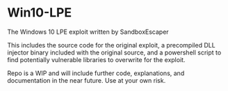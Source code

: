 # Win10-LPE
The Windows 10 LPE exploit written by SandboxEscaper

This includes the source code for the original exploit, a precompiled DLL injector binary included with the original source, and a powershell script to find potentially vulnerable libraries to overwrite for the exploit.

Repo is a WIP and will include further code, explanations, and documentation in the near future. Use at your own risk.
